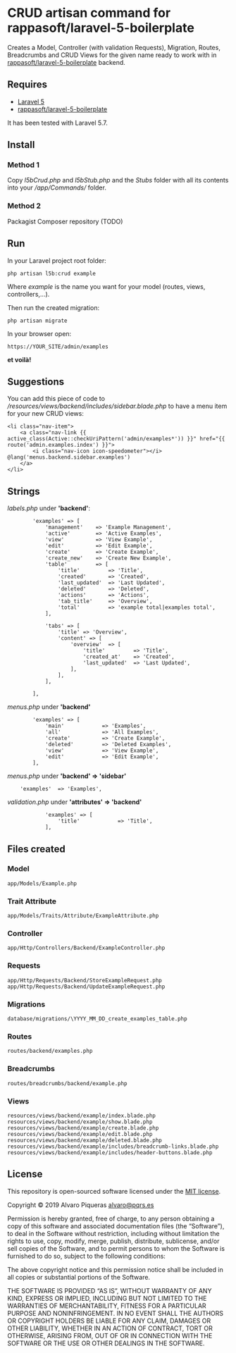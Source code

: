 # CRUD artisan command for rappasoft/laravel-5-boilerplate

Creates a Model, Controller (with validation Requests), Migration, Routes, Breadcrumbs and CRUD Views for the given name ready to work with in [rappasoft/laravel-5-boilerplate](https://www.github.com/rappasoft/laravel-5-boilerplate/) backend.

## Requires

- [Laravel 5](https://laravel.com)
- [rappasoft/laravel-5-boilerplate](https://www.github.com/rappasoft/laravel-5-boilerplate/)

It has been tested with Laravel 5.7.

## Install

### Method 1

Copy _l5bCrud.php_ and _l5bStub.php_ and the _Stubs_ folder with all its contents into your _/app/Commands/_ folder.

### Method 2

Packagist Composer repository (TODO)

## Run

In your Laravel project root folder:

```
php artisan l5b:crud example
```

Where _example_ is the name you want for your model (routes, views, controllers,...).

Then run the created migration:

```
php artisan migrate
```

In your browser open:

```
https://YOUR_SITE/admin/examples
```

**et voilà!**

## Suggestions

You can add this piece of code to _/resources/views/backend/includes/sidebar.blade.php_ to have a menu item for your new CRUD views:

```
<li class="nav-item">
    <a class="nav-link {{ active_class(Active::checkUriPattern('admin/examples*')) }}" href="{{ route('admin.examples.index') }}">
        <i class="nav-icon icon-speedometer"></i> @lang('menus.backend.sidebar.examples')
    </a>
</li>
```

## Strings

_labels.php_ under **'backend'**:

```
        'examples' => [
            'management'    => 'Example Management',
            'active'        => 'Active Examples',
            'view'          => 'View Example',
            'edit'          => 'Edit Example',
            'create'        => 'Create Example',
            'create_new'    => 'Create New Example',
            'table'         => [
                'title'         => 'Title',
                'created'       => 'Created',
                'last_updated'  => 'Last Updated',
                'deleted'       => 'Deleted',
                'actions'       => 'Actions',
                'tab_title'     => 'Overview',
                'total'         => 'example total|examples total',
            ],

            'tabs' => [
                'title' => 'Overview',
                'content' => [
                    'overview'  => [
                        'title'         => 'Title',
                        'created_at'    => 'Created',
                        'last_updated'  => 'Last Updated',
                    ],
                ],
            ],

        ],
```

_menus.php_ under **'backend'**

```
        'examples' => [
            'main'            => 'Examples',
            'all'             => 'All Examples',
            'create'          => 'Create Example',
            'deleted'         => 'Deleted Examples',
            'view'            => 'View Example',
            'edit'            => 'Edit Example',
        ],
```

_menus.php_ under **'backend' => 'sidebar'**

```
    'examples'  => 'Examples',
```

_validation.php_ under **'attributes' => 'backend'**

```
            'examples' => [
                'title'            => 'Title',
            ],
```

## Files created

### Model

```
app/Models/Example.php
```

### Trait Attribute

```
app/Models/Traits/Attribute/ExampleAttribute.php
```

### Controller

```
app/Http/Controllers/Backend/ExampleController.php
```

### Requests

```
app/Http/Requests/Backend/StoreExampleRequest.php
app/Http/Requests/Backend/UpdateExampleRequest.php
```

### Migrations

```
database/migrations/\YYYY_MM_DD_create_examples_table.php
```

### Routes

```
routes/backend/examples.php
```

### Breadcrumbs

```
routes/breadcrumbs/backend/example.php
```

### Views

```
resources/views/backend/example/index.blade.php
resources/views/backend/example/show.blade.php
resources/views/backend/example/create.blade.php
resources/views/backend/example/edit.blade.php
resources/views/backend/example/deleted.blade.php
resources/views/backend/example/includes/breadcrumb-links.blade.php
resources/views/backend/example/includes/header-buttons.blade.php
```

## License

This repository is open-sourced software licensed under the [MIT license](https://opensource.org/licenses/MIT).

Copyright © 2019 Alvaro Piqueras <alvaro@pqrs.es>

Permission is hereby granted, free of charge, to any person obtaining a copy of this software and associated documentation files (the “Software”), to deal in the Software without restriction, including without limitation the rights to use, copy, modify, merge, publish, distribute, sublicense, and/or sell copies of the Software, and to permit persons to whom the Software is furnished to do so, subject to the following conditions:

The above copyright notice and this permission notice shall be included in all copies or substantial portions of the Software.

THE SOFTWARE IS PROVIDED “AS IS”, WITHOUT WARRANTY OF ANY KIND, EXPRESS OR IMPLIED, INCLUDING BUT NOT LIMITED TO THE WARRANTIES OF MERCHANTABILITY, FITNESS FOR A PARTICULAR PURPOSE AND NONINFRINGEMENT. IN NO EVENT SHALL THE AUTHORS OR COPYRIGHT HOLDERS BE LIABLE FOR ANY CLAIM, DAMAGES OR OTHER LIABILITY, WHETHER IN AN ACTION OF CONTRACT, TORT OR OTHERWISE, ARISING FROM, OUT OF OR IN CONNECTION WITH THE SOFTWARE OR THE USE OR OTHER DEALINGS IN THE SOFTWARE.

